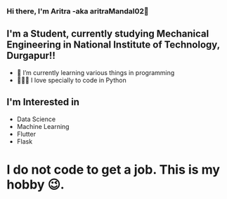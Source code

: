 ### Hi there, I'm Aritra -aka aritraMandal02👋 

## I'm a Student, currently studying Mechanical Engineering in National Institute of Technology, Durgapur!!

- 🌱 I’m currently learning various things in programming
- 👨🏽‍💻 I love specially to code in Python

## I'm Interested in 
- Data Science
- Machine Learning
- Flutter
- Flask

# I do not code to get a job. This is my hobby 😉.
